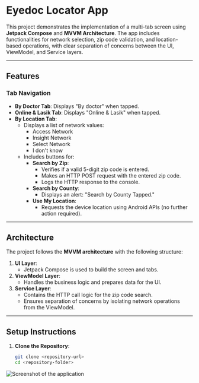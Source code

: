 # Eyedoc Locator App

This project demonstrates the implementation of a multi-tab screen using **Jetpack Compose** and **MVVM Architecture**. The app includes functionalities for network selection, zip code validation, and location-based operations, with clear separation of concerns between the UI, ViewModel, and Service layers.

---

## Features

### Tab Navigation
- **By Doctor Tab**: Displays "By doctor" when tapped.
- **Online & Lasik Tab**: Displays "Online & Lasik" when tapped.
- **By Location Tab**: 
  - Displays a list of network values:
    - Access Network
    - Insight Network
    - Select Network
    - I don't know
  - Includes buttons for:
    - **Search by Zip**:
      - Verifies if a valid 5-digit zip code is entered.
      - Makes an HTTP POST request with the entered zip code.
      - Logs the HTTP response to the console.
    - **Search by County**:
      - Displays an alert: "Search by County Tapped."
    - **Use My Location**:
      - Requests the device location using Android APIs (no further action required).

---

## Architecture
The project follows the **MVVM architecture** with the following structure:
1. **UI Layer**:
   - Jetpack Compose is used to build the screen and tabs.
2. **ViewModel Layer**:
   - Handles the business logic and prepares data for the UI.
3. **Service Layer**:
   - Contains the HTTP call logic for the zip code search.
   - Ensures separation of concerns by isolating network operations from the ViewModel.

---

## Setup Instructions

1. **Clone the Repository**:
   ```bash
   git clone <repository-url>
   cd <repository-folder>


 ![Screenshot of the application](./screenshots/Location_tab_screen.png)


